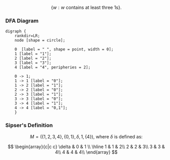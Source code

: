 $$\{w:w\text{ contains at least three 1s}\}.$$

### DFA Diagram

```graphviz
digraph {
    rankdir=LR;
    node [shape = circle];

    0  [label = " ", shape = point, width = 0];
    1 [label = "1"];
    2 [label = "2"];
    3 [label = "3"];
    4 [label = "4", peripheries = 2];

    0 -> 1;
    1 -> 1 [label = "0"];
    1 -> 2 [label = "1"];
    2 -> 2 [label = "0"];
    2 -> 3 [label = "1"];
    3 -> 3 [label = "0"];
    3 -> 4 [label = "1"];
    4 -> 4 [label = "0,1"];
    }
```

### Sipser's Definition

$$M=({\left\lbrace 1,2,3,4\right\rbrace},\left\lbrace0,1\right\rbrace,\delta,1,\left\lbrace 4\right\rbrace)\text{, where }\delta\text{ is defined as:}$$

$$
\begin{array}{c|c c}
\delta & 0 & 1 \\
\hline
1 & 1 & 2\\
2 & 2 & 3\\
3 & 3 & 4\\
4 & 4 & 4\\
\end{array}
$$
